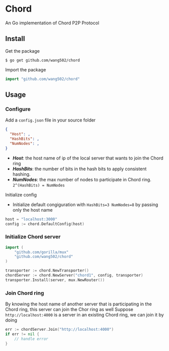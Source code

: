 # Chord
An Go implementation of Chord P2P Protocol 

## Install
Get the package
```
$ go get github.com/wang502/chord
```
Import the package
```go
import "github.com/wang502/chord"
```

## Usage
### Configure
Add a `config.json` file in your source folder
```json
{
  "Host": ,
  "HashBits": ,
  "NumNodes": ,
}
```

- ***Host***: the host name of ip of the local server that wants to join the Chord ring
- ***HashBits***: the number of bits in the hash bits to apply consistent hashing.
- ***NumNodes***: the max number of nodes to participate in Chord ring. `2^(HashBits) = NumNodes` 

Initialize config
- Initialize default congiguration with `HashBits=3 NumNodes=8` by passing only the host name
```go
host = "localhost:3000"
config := chord.DefaultConfig(host)
```

### Initialize Chord server
```go
import (
    "github.com/gorilla/mux"
	"github.com/wang502/chord"
)

transporter := chord.NewTransporter()
chordServer := chord.NewServer("chord1", config, transporter)
transporter.Install(server, mux.NewRouter())
```

### Join Chord ring
By knowing the host name of another server that is participating in the Chord ring, this server can join the Chor ring as well
Suppose ```http://localhost:4000``` is a server in an existing Chord ring, we can join it by doing
```go
err := chordServer.Join("http://localhost:4000")
if err != nil {
    // handle error
}
```